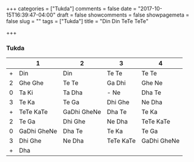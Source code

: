 +++
categories = ["Tukda"]
comments = false
date = "2017-10-15T16:39:47-04:00"
draft = false
showcomments = false
showpagemeta = false
slug = ""
tags = ["Tukda"]
title = "Din Din TeTe TeTe"

+++

### Tukda

|        |  1         | 2          | 3          | 4          |
|--------|------------|------------|------------|------------|
| +      | Din        | Din        | Te Te      | Te Te      |
| 2      | Ghe Ghe    | Te Te      | Ga Dhi     | Ghe Ne     |
| 0      | Ta Ki      | Ta Dha     | - Ne       | Dha Te      |
| 3      | Te Ka      | Te Ga      | Dhi Ghe    | Ne Dha     |
| +      | TeTe KaTe  | GaDhi GheNe| Dha Te     | Te Ka      |
| 2      | Te Ga      | Dhi Ghe    | Ne Dha     | TeTe KaTe  |
| 0      | GaDhi GheNe| Dha Te     | Te Ka      | Te Ga      |
| 3      | Dhi Ghe    | Ne Dha     | TeTe KaTe  | GaDhi GheNe|
| +      | Dha        |            |            |            |

